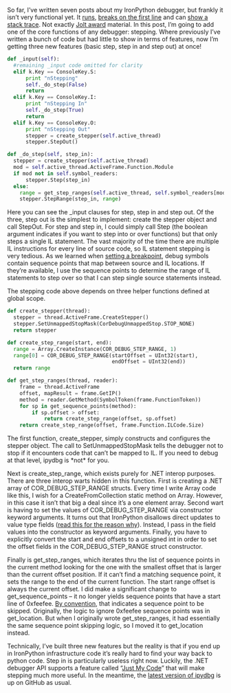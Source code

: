 So far, I’ve written seven posts about my IronPython debugger, but
frankly it isn’t very functional yet. It
[runs](http://devhawk.net/2009/02/27/writing-an-ironpython-debugger-hello-debugger/),
[breaks on the first
line](http://devhawk.net/2009/03/02/writing-an-ironpython-debugger-setting-a-breakpoint/)
and can [show a stack
trace](http://devhawk.net/2009/03/09/writing-an-ironpython-debugger-dynamic-stack-trace/).
Not exactly [Jolt award](http://www.joltawards.com/) material. In this
post, I’m going to add one of the core functions of any debugger:
stepping. Where previously I’ve written a bunch of code but had little
to show in terms of features, now I’m getting three new features (basic
step, step in and step out) at once!

``` python
def _input(self):
  #remaining _input code omitted for clarity
  elif k.Key == ConsoleKey.S:
      print "nStepping"
      self._do_step(False)
      return
  elif k.Key == ConsoleKey.I:
      print "nStepping In"
      self._do_step(True)
      return
  elif k.Key == ConsoleKey.O:
      print "nStepping Out"
      stepper = create_stepper(self.active_thread)
      stepper.StepOut()

def _do_step(self, step_in):
  stepper = create_stepper(self.active_thread)
  mod = self.active_thread.ActiveFrame.Function.Module
  if mod not in self.symbol_readers:
      stepper.Step(step_in)
  else:
    range = get_step_ranges(self.active_thread, self.symbol_readers[mod])
    stepper.StepRange(step_in, range)
```

Here you can see the \_input clauses for step, step in and step out. Of
the three, step out is the simplest to implement: create the stepper
object and call StepOut. For step and step in, I could simply call Step
(the boolean argument indicates if you want to step into or over
functions) but that only steps a single IL statement. The vast majority
of the time there are multiple IL instructions for every line of source
code, so IL statement stepping is very tedious. As we learned when
[setting a
breakpoint](http://devhawk.net/2009/03/02/writing-an-ironpython-debugger-setting-a-breakpoint/),
debug symbols contain sequence points that map between source and IL
locations. If they’re available, I use the sequence points to determine
the range of IL statements to step over so that I can step single source
statements instead.

The stepping code above depends on three helper functions defined at
global scope.

``` python
def create_stepper(thread):
  stepper = thread.ActiveFrame.CreateStepper()
  stepper.SetUnmappedStopMask(CorDebugUnmappedStop.STOP_NONE)
  return stepper  

def create_step_range(start, end):
  range = Array.CreateInstance(COR_DEBUG_STEP_RANGE, 1)
  range[0] = COR_DEBUG_STEP_RANGE(startOffset = UInt32(start),
                                  endOffset = UInt32(end))
  return range

def get_step_ranges(thread, reader):
    frame = thread.ActiveFrame
    offset, mapResult = frame.GetIP()
    method = reader.GetMethod(SymbolToken(frame.FunctionToken))
    for sp in get_sequence_points(method):
        if sp.offset > offset:
            return create_step_range(offset, sp.offset)
    return create_step_range(offset, frame.Function.ILCode.Size)
```

The first function, create\_stepper, simply constructs and configures
the stepper object. The call to SetUnmappedStopMask tells the debugger
not to stop if it encounters code that can’t be mapped to IL. If you
need to debug at that level, ipydbg is \*not\* for you.

Next is create\_step\_range, which exists purely for .NET interop
purposes. There are three interop warts hidden in this function. First
is creating a .NET array of COR\_DEBUG\_STEP\_RANGE structs. Every time
I write Array code like this, I wish for a CreateFromCollection static
method on Array. However, in this case it isn’t that big a deal since
it’s a one element array. Second wart is having to set the values of
COR\_DEBUG\_STEP\_RANGE via constructor keyword arguments. It turns out
that IronPython disallows direct updates to value type fields ([read
this for the reason
why](http://ironpython.codeplex.com/Wiki/View.aspx?title=Value%20Types)).
Instead, I pass in the field values into the constructor as keyword
arguments. Finally, you have to explicitly convert the start and end
offsets to a unsigned int in order to set the offset fields in the
COR\_DEBUG\_STEP\_RANGE struct constructor.

Finally is get\_step\_ranges, which iterates thru the list of sequence
points in the current method looking for the one with the smallest
offset that is larger than the current offset position. If it can’t find
a matching sequence point, it sets the range to the end of the current
function. The start range offset is always the current offset. I did
make a significant change to get\_sequence\_points – it no longer yields
sequence points that have a start line of 0xfeefee. [By
convention](http://blogs.msdn.com/jmstall/archive/2005/06/19/FeeFee_SequencePoints.aspx),
that indicates a sequence point to be skipped. Originally, the logic to
ignore 0xfeefee sequence points was in get\_location. But when I
originally wrote get\_step\_ranges, it had essentially the same sequence
point skipping logic, so I moved it to get\_location instead.

Technically, I’ve built three new features but the reality is that if
you end up in IronPython infrastructure code it’s really hard to find
your way back to python code. Step in is particularly useless right now.
Luckily, the .NET debugger API supports a feature called “[Just My
Code](http://blogs.msdn.com/jmstall/archive/2004/12/31/344832.aspx)”
that will make stepping much more useful. In the meantime, the [latest
version of
ipydbg](http://github.com/devhawk/ipydbg/tree/0840b8cf3918feb70311bc0d0a8e0cb0f06fc37c)
is up on GitHub as usual.
